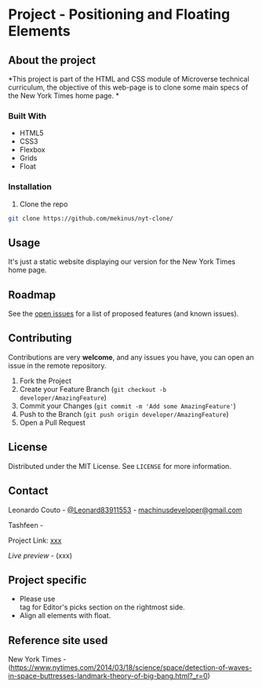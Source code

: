 # Project - Positioning and Floating Elements

## About the project

*This project is part of the HTML and CSS module of Microverse technical curriculum, the objective of this web-page is to
clone some main specs of the New York Times home page. *

### Built With
* HTML5
* CSS3
* Flexbox
* Grids
* Float

### Installation
 
1. Clone the repo
```sh
git clone https://github.com/mekinus/nyt-clone/
```

## Usage

It's just a static website displaying our version for the New York Times home page.

<!-- ROADMAP -->
## Roadmap

See the [open issues](https://github.com/mekinus/nyt-clone/issues) for a list of proposed features (and known issues).

<!-- CONTRIBUTING -->
## Contributing

Contributions are very **welcome**, and any issues you have, you can open an issue in the remote repository.

1. Fork the Project
2. Create your Feature Branch (`git checkout -b developer/AmazingFeature`)
3. Commit your Changes (`git commit -m 'Add some AmazingFeature'`)
4. Push to the Branch (`git push origin developer/AmazingFeature`)
5. Open a Pull Request

<!-- LICENSE -->
## License

Distributed under the MIT License. See `LICENSE` for more information.

<!-- CONTACT -->
## Contact

Leonardo Couto - [@Leonard83911553](https://twitter.com/Leonardo83911553) - machinusdeveloper@gmail.com

Tashfeen - 

Project Link: [xxx](https://github.com/mekinus/firstHTMLProject/)

*Live preview* - (xxx)

## Project specific
* Please use <aside> tag for Editor's picks section on the rightmost side.
* Align all elements with float.

## Reference site used

New York Times - (https://www.nytimes.com/2014/03/18/science/space/detection-of-waves-in-space-buttresses-landmark-theory-of-big-bang.html?_r=0)
